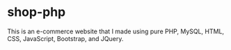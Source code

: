 # shop-php
This is an e-commerce website that I made using pure PHP, MySQL, HTML, CSS, JavaScript, Bootstrap, and JQuery.
